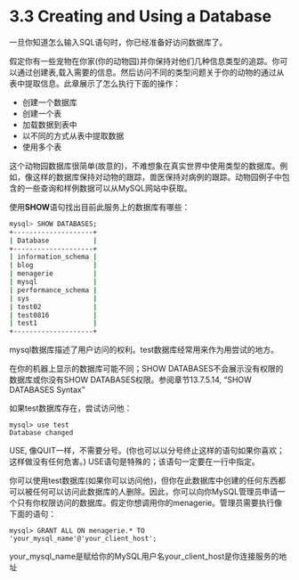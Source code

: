 # 3.3 Creating and Using a Database

一旦你知道怎么输入SQL语句时，你已经准备好访问数据库了。

假定你有一些宠物在你家\(你的动物园\)并你保持对他们几种信息类型的追踪。你可以通过创建表,载入需要的信息。然后访问不同的类型问题关于你的动物的通过从表中提取信息。此章展示了怎么执行下面的操作：

* 创建一个数据库
* 创建一个表
* 加载数据到表中
* 以不同的方式从表中提取数据
* 使用多个表

这个动物园数据库很简单\(故意的\)，不难想象在真实世界中使用类型的数据库。例如，像这样的数据库保持对动物的跟踪，兽医保持对病例的跟踪。动物园例子中包含的一些查询和样例数据可以从MySQL网站中获取。

使用**SHOW**语句找出目前此服务上的数据库有哪些：

```bash
mysql> SHOW DATABASES;
+--------------------+
| Database           |
+--------------------+
| information_schema |
| blog               |
| menagerie          |
| mysql              |
| performance_schema |
| sys                |
| test02             |
| test0816           |
| test1              |
+--------------------+
```

mysql数据库描述了用户访问的权利。test数据库经常用来作为用尝试的地方。

在你的机器上显示的数据库可能不同；SHOW DATABASES不会展示没有权限的数据库或你没有SHOW DATABASES权限。参阅章节13.7.5.14, “SHOW DATABASES Syntax”

如果test数据库存在，尝试访问他：

```
mysql> use test
Database changed
```

USE, 像QUIT一样，不需要分号。\(你也可以以分号终止这样的语句如果你喜欢；这样做没有任何危害。\) USE语句是特殊的；该语句一定要在一行中指定。

你可以使用test数据库\(如果你可以访问他\)，但你在此数据库中创建的任何东西都可以被任何可以访问此数据库的人删除。因此，你可以向你MySQL管理员申请一个只有你权限访问的数据库。假定你想调用你的menagerie。管理员需要执行像下面的语句：

```
mysql> GRANT ALL ON menagerie.* TO 'your_mysql_name'@'your_client_host';
```

your\_mysql\_name是赋给你的MySQL用户名your\_client\_host是你连接服务的地址

